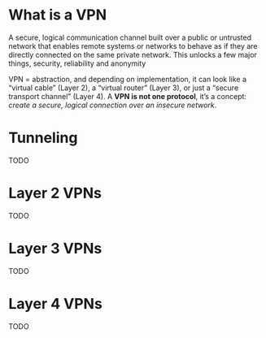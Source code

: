 # What is a VPN

A secure, logical communication channel built over a public or untrusted network that enables remote systems or networks to behave as if they are directly connected on the same private network. This unlocks a few major things, security, reliability and anonymity 

VPN = abstraction, and depending on implementation, it can look like a “virtual cable” (Layer 2), a “virtual router” (Layer 3), or just a “secure transport channel” (Layer 4). A **VPN is not one protocol**, it’s a concept: _create a secure, logical connection over an insecure network_.
# Tunneling

TODO
# Layer 2 VPNs

TODO
# Layer 3 VPNs

TODO
# Layer 4 VPNs

TODO